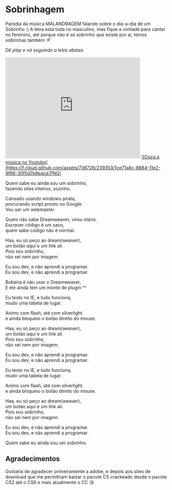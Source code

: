 Sobrinhagem
================================================

Paródia da música MALANDRAGEM falando sobre o dia-a-dia de um Sobrinho :) A letra está toda no masculino, mas fique a vontade para cantar no feminino, até porque não é só sobrinho que existe por ai, temos sobrinhas também :P

*Dê play e vá seguindo a letra abaixo*
<iframe width="420" height="315" src="http://www.youtube.com/embed/UkGF4RdxrWs" frameborder="0" allowfullscreen></iframe>
<a href="http://j.mp/Y37GQK" target="_blank" title="Ouça a música no Youtube">
	![Ouça a música no Youtube](https://f.cloud.github.com/assets/736728/239353/1ce71a8c-8884-11e2-9f66-30f0d7e8eacd.PNG)
</a>

Quem sabe eu ainda sou um sobrinho,<br>
fazendo sites inteiros, sozinho.

Cansado usando windows pirata,<br>
procurando script pronto no Google.<br>
Vou ser um webmaster.

Quem não sabe Dreamweaver, virou otário.<br>
Escrever código é um saco,<br>
quem sabe código não é normal.

Haa, eu só peço ao dream(weaver),<br>
um botão aqui e um link ali.<br>
Pois sou sobrinho,<br>
não sei nem por imagem.

Eu sou dev, e não aprendi a programar.<br>
Eu sou dev, e não aprendi a programar.

Bobeira é não usar o Dreamweaver,<br>
E ele ainda tem um monte de plugin ^^

Eu testo no IE, e tudo funciona,<br>
mudo uma tabela de lugar.

Animo com flash, até com silverlight.<br>
e ainda bloqueio o botão direito do mouse.

Haa, eu só peço ao dream(weaver),<br>
um botão aqui e um link ali.<br>
Pois sou sobrinho,<br>
não sei nem por imagem.

Eu sou dev, e não aprendi a programar.<br>
Eu sou dev, e não aprendi a programar.

Eu testo no IE, e tudo funciona,<br>
mudo uma tabela de lugar.

Animo com flash, até com silverlight.<br>
e ainda bloqueio o botão direito do mouse.

Haa, eu só peço ao dream(weaver),<br>
um botão aqui e um link ali.<br>
Pois sou sobrinho,<br>
não sei nem por imagem.

Eu sou dev, e não aprendi a programar.<br>
Eu sou dev, e não aprendi a programar.

Quem sabe eu ainda sou um sobrinho.

## Agradecimentos
Gostaria de agradecer primeiramente a adobe, e depois aos sites de download que me permitiram baixar o pacote CS crackeado desde o pacote CS2 até o CS6 e mais atualmente o CC :kissing_heart: